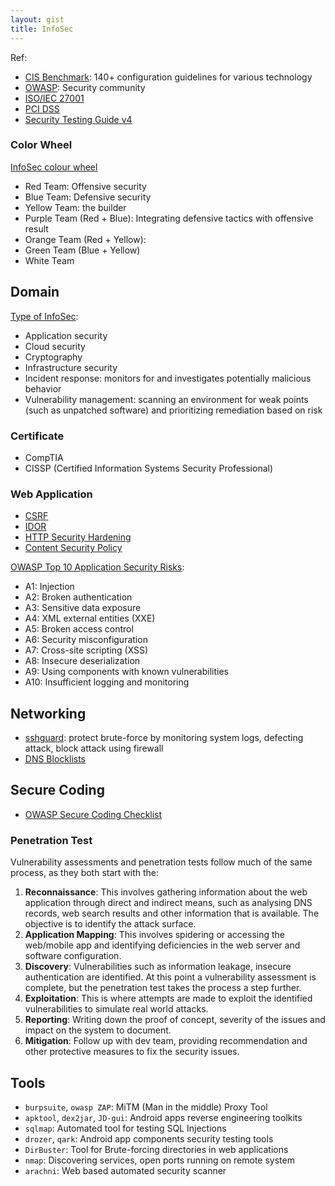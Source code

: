 ```yaml
---
layout: gist
title: InfoSec
---
```


Ref:
- [CIS Benchmark](https://www.advancedcyber.co.uk/it-security-blog/six-essential-things-to-know-cis-benchmark): 140+ configuration guidelines for various technology
- [OWASP](https://www.owasp.org/index.php/Main_Page): Security community
- [ISO/IEC 27001](https://www.iso.org/isoiec-27001-information-security.html)
- [PCI DSS](https://en.wikipedia.org/wiki/Payment_Card_Industry_Data_Security_Standard)
- [Security Testing Guide v4](https://www.owasp.org/images/1/19/OTGv4.pdf)

### Color Wheel 

[InfoSec colour wheel](https://hackernoon.com/introducing-the-infosec-colour-wheel-blending-developers-with-red-and-blue-security-teams-6437c1a07700)
- Red Team: Offensive security
- Blue Team: Defensive security
- Yellow Team: the builder
- Purple Team (Red + Blue): Integrating defensive tactics with offensive result
- Orange Team (Red + Yellow):
- Green Team (Blue + Yellow)
- White Team 

## Domain

[Type of InfoSec](https://www.cisco.com/c/en/us/products/security/what-is-information-security-infosec.html):
- Application security
- Cloud security
- Cryptography
- Infrastructure security
- Incident response: monitors for and investigates potentially malicious behavior
- Vulnerability management: scanning an environment for weak points (such as unpatched software) and prioritizing remediation based on risk

### Certificate

- CompTIA
- CISSP (Certified Information Systems Security Professional)

### Web Application

- [CSRF](https://en.wikipedia.org/wiki/Cross-site_request_forgery)
- [IDOR](https://www.bugcrowd.com/how-to-find-idor-insecure-direct-object-reference-vulnerabilities-for-large-bounty-rewards/)
- [HTTP Security Hardening](https://www.keycdn.com/blog/http-security-headers)
- [Content Security Policy](https://www.html5rocks.com/en/tutorials/security/content-security-policy/)


[OWASP Top 10 Application Security Risks](https://www.synopsys.com/blogs/software-security/owasp-top-10-application-security-risks/): 
- A1: Injection
- A2: Broken authentication
- A3: Sensitive data exposure
- A4: XML external entities (XXE)
- A5: Broken access control
- A6: Security misconfiguration
- A7: Cross-site scripting (XSS)
- A8: Insecure deserialization
- A9: Using components with known vulnerabilities
- A10: Insufficient logging and monitoring

## Networking

- [sshguard](https://www.sshguard.net/): protect brute-force by monitoring system logs, defecting attack, block attack using firewall
- [DNS Blocklists](https://wiki.apache.org/spamassassin/DnsBlocklists#dnsbl-block)

## Secure Coding

- [OWASP Secure Coding Checklist](https://www.owasp.org/images/0/08/OWASP_SCP_Quick_Reference_Guide_v2.pdf)

### Penetration Test

Vulnerability assessments and penetration tests follow much of the same process, as they both start with the:
1. **Reconnaissance**: This involves gathering information about the web application through direct and indirect means, such as analysing DNS records, web search results and other information that is available. The objective is to identify the attack surface.
2. **Application Mapping**: This involves spidering or accessing the web/mobile app and identifying deficiencies in the web server and software configuration.
3. **Discovery**: Vulnerabilities such as information leakage, insecure authentication are identified. At this point a vulnerability assessment is complete, but the penetration test takes the process a step further.
4. **Exploitation**: This is where attempts are made to exploit the identified vulnerabilities to simulate real world attacks.
5. **Reporting**: Writing down the proof of concept, severity of the issues and impact on the system to document.
6. **Mitigation**: Follow up with dev team, providing recommendation and other protective measures to fix the security issues.
  

## Tools

- `burpsuite`, `owasp ZAP`:	MiTM (Man in the middle) Proxy Tool
- `apktool`, `dex2jar`, `JD-gui`:	Android apps reverse engineering toolkits
- `sqlmap`:	Automated tool for testing SQL Injections
- `drozer`, `qark`:	Android app components security testing tools
- `DirBuster`:	Tool for Brute-forcing directories in web applications
- `nmap`:	Discovering services, open ports running on remote system
- `arachni`:	Web based automated security scanner
